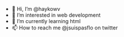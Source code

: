 - 👋 Hi, I’m @haykowv
- 👀 I’m interested in web development
- 🌱 I’m currently learning html
- 📫 How to reach me @jsuispasflo on twitter

